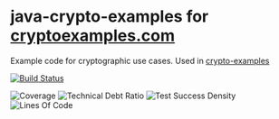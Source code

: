 # java-crypto-examples for [cryptoexamples.com](http://cryptoexamples.com)

Example code for cryptographic use cases. Used in [crypto-examples](https://github.com/kmindi/crypto-examples)

[![Build Status](https://travis-ci.org/ProzessAnalyse/java-crypto-examples.svg?branch=master)](https://travis-ci.org/ProzessAnalyse/java-crypto-examples)


![Coverage](https://sonarqube.com/api/badges/measure?key=java-crypto-examples-test&metric=coverage)
![Technical Debt Ratio](https://sonarqube.com/api/badges/measure?key=java-crypto-examples-test&metric=sqale_debt_ratio)
![Test Success Density](https://sonarqube.com/api/badges/measure?key=java-crypto-examples-test&metric=test_success_density)
![Lines Of Code](https://sonarqube.com/api/badges/measure?key=java-crypto-examples-test&metric=ncloc)
